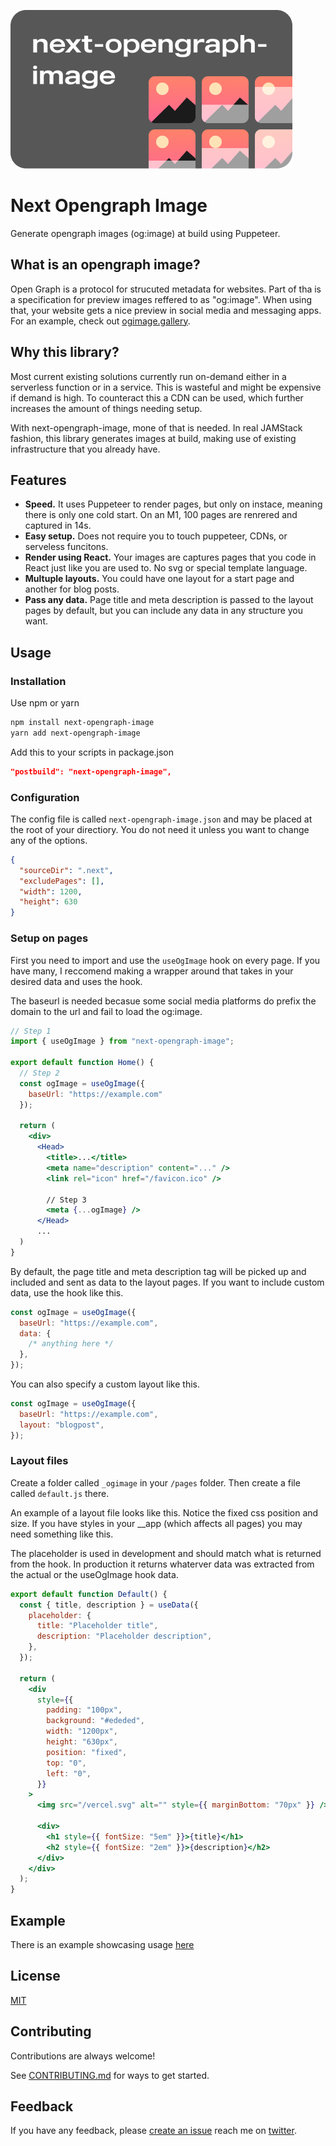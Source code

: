 ![Logo](banner.png)

# Next Opengraph Image

Generate opengraph images (og:image) at build using Puppeteer.

## What is an opengraph image?

Open Graph is a protocol for strucuted metadata for websites. Part of tha is a specification for preview images reffered to as "og:image". When using that, your website gets a nice preview in social media and messaging apps. For an example, check out [ogimage.gallery](https://www.ogimage.gallery/).

## Why this library?

Most current existing solutions currently run on-demand either in a serverless function or in a service. This is wasteful and might be expensive if demand is high. To counteract this a CDN can be used, which further increases the amount of things needing setup.

With next-opengraph-image, mone of that is needed. In real JAMStack fashion, this library generates images at build, making use of existing infrastructure that you already have.

## Features

- **Speed.** It uses Puppeteer to render pages, but only on instace, meaning there is only one cold start. On an M1, 100 pages are renrered and captured in 14s.
- **Easy setup.** Does not require you to touch puppeteer, CDNs, or serveless funcitons.
- **Render using React.** Your images are captures pages that you code in React just like you are used to. No svg or special template language.
- **Multuple layouts.** You could have one layout for a start page and another for blog posts.
- **Pass any data.** Page title and meta description is passed to the layout pages by default, but you can include any data in any structure you want.

## Usage

### Installation

Use npm or yarn

```bash
npm install next-opengraph-image
yarn add next-opengraph-image
```

Add this to your scripts in package.json

```json
"postbuild": "next-opengraph-image",
```

### Configuration

The config file is called `next-opengraph-image.json` and may be placed at the root of your directiory. You do not need it unless you want to change any of the options.

```json
{
  "sourceDir": ".next",
  "excludePages": [],
  "width": 1200,
  "height": 630
}
```

### Setup on pages

First you need to import and use the `useOgImage` hook on every page. If you have many, I reccomend making a wrapper around that takes in your desired data and uses the hook.

The baseurl is needed becasue some social media platforms do prefix the domain to the url and fail to load the og:image.

```jsx
// Step 1
import { useOgImage } from "next-opengraph-image";

export default function Home() {
  // Step 2
  const ogImage = useOgImage({
    baseUrl: "https://example.com"
  });

  return (
    <div>
      <Head>
        <title>...</title>
        <meta name="description" content="..." />
        <link rel="icon" href="/favicon.ico" />

        // Step 3
        <meta {...ogImage} />
      </Head>
      ...
  )
}
```

By default, the page title and meta description tag will be picked up and included and sent as data to the layout pages. If you want to include custom data, use the hook like this.

```jsx
const ogImage = useOgImage({
  baseUrl: "https://example.com",
  data: {
    /* anything here */
  },
});
```

You can also specify a custom layout like this.

```jsx
const ogImage = useOgImage({
  baseUrl: "https://example.com",
  layout: "blogpost",
});
```

### Layout files

Create a folder called `_ogimage` in your `/pages` folder. Then create a file called `default.js` there.

An example of a layout file looks like this. Notice the fixed css position and size. If you have styles in your \_\_app (which affects all pages) you may need something like this.

The placeholder is used in development and should match what is returned from the hook. In production it returns whaterver data was extracted from the actual or the useOgImage hook data.

```jsx
export default function Default() {
  const { title, description } = useData({
    placeholder: {
      title: "Placeholder title",
      description: "Placeholder description",
    },
  });

  return (
    <div
      style={{
        padding: "100px",
        background: "#ededed",
        width: "1200px",
        height: "630px",
        position: "fixed",
        top: "0",
        left: "0",
      }}
    >
      <img src="/vercel.svg" alt="" style={{ marginBottom: "70px" }} />

      <div>
        <h1 style={{ fontSize: "5em" }}>{title}</h1>
        <h2 style={{ fontSize: "2em" }}>{description}</h2>
      </div>
    </div>
  );
}
```

## Example

There is an example showcasing usage [here](/example)

## License

[MIT](LICENSE)

## Contributing

Contributions are always welcome!

See [CONTRIBUTING.md](CONTRIBUTING.md) for ways to get started.

## Feedback

If you have any feedback, please [create an issue](https://github.com/alvarlagerlof/next-opengraph-image/issues/new) reach me on [twitter](https://twitter.com/alvarlagerlof).

```

```
